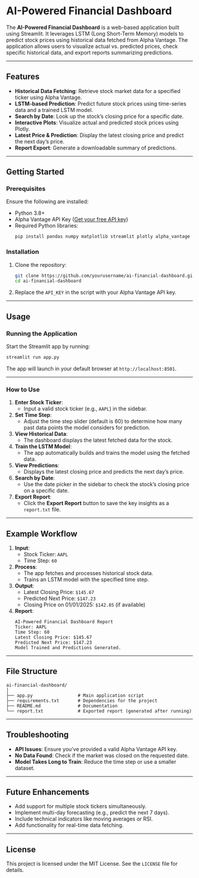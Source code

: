 

# AI-Powered Financial Dashboard

The **AI-Powered Financial Dashboard** is a web-based application built using Streamlit. It leverages LSTM (Long Short-Term Memory) models to predict stock prices using historical data fetched from Alpha Vantage. The application allows users to visualize actual vs. predicted prices, check specific historical data, and export reports summarizing predictions.

---

## Features
- **Historical Data Fetching**: Retrieve stock market data for a specified ticker using Alpha Vantage.
- **LSTM-based Prediction**: Predict future stock prices using time-series data and a trained LSTM model.
- **Search by Date**: Look up the stock’s closing price for a specific date.
- **Interactive Plots**: Visualize actual and predicted stock prices using Plotly.
- **Latest Price & Prediction**: Display the latest closing price and predict the next day’s price.
- **Report Export**: Generate a downloadable summary of predictions.

---

## Getting Started

### Prerequisites
Ensure the following are installed:
- Python 3.8+
- Alpha Vantage API Key ([Get your free API key](https://www.alphavantage.co/))
- Required Python libraries:
  ```bash
  pip install pandas numpy matplotlib streamlit plotly alpha_vantage scikit-learn tensorflow
  ```

### Installation
1. Clone the repository:
   ```bash
   git clone https://github.com/yourusername/ai-financial-dashboard.git
   cd ai-financial-dashboard
   ```
2. Replace the `API_KEY` in the script with your Alpha Vantage API key.

---

## Usage

### Running the Application
Start the Streamlit app by running:
```bash
streamlit run app.py
```
The app will launch in your default browser at `http://localhost:8501`.

---

### How to Use
1. **Enter Stock Ticker**:
   - Input a valid stock ticker (e.g., `AAPL`) in the sidebar.
2. **Set Time Step**:
   - Adjust the time step slider (default is 60) to determine how many past data points the model considers for prediction.
3. **View Historical Data**:
   - The dashboard displays the latest fetched data for the stock.
4. **Train the LSTM Model**:
   - The app automatically builds and trains the model using the fetched data.
5. **View Predictions**:
   - Displays the latest closing price and predicts the next day’s price.
6. **Search by Date**:
   - Use the date picker in the sidebar to check the stock’s closing price on a specific date.
7. **Export Report**:
   - Click the **Export Report** button to save the key insights as a `report.txt` file.

---

## Example Workflow
1. **Input**:
   - Stock Ticker: `AAPL`
   - Time Step: `60`
2. **Process**:
   - The app fetches and processes historical stock data.
   - Trains an LSTM model with the specified time step.
3. **Output**:
   - Latest Closing Price: `$145.67`
   - Predicted Next Price: `$147.23`
   - Closing Price on 01/01/2025: `$142.85` (if available)
4. **Report**:
   ```
   AI-Powered Financial Dashboard Report
   Ticker: AAPL
   Time Step: 60
   Latest Closing Price: $145.67
   Predicted Next Price: $147.23
   Model Trained and Predictions Generated.
   ```

---

## File Structure
```
ai-financial-dashboard/
│
├── app.py                 # Main application script
├── requirements.txt       # Dependencies for the project
├── README.md              # Documentation
└── report.txt             # Exported report (generated after running)
```

---

## Troubleshooting
- **API Issues**: Ensure you’ve provided a valid Alpha Vantage API key.
- **No Data Found**: Check if the market was closed on the requested date.
- **Model Takes Long to Train**: Reduce the time step or use a smaller dataset.

---

## Future Enhancements
- Add support for multiple stock tickers simultaneously.
- Implement multi-day forecasting (e.g., predict the next 7 days).
- Include technical indicators like moving averages or RSI.
- Add functionality for real-time data fetching.

---

## License
This project is licensed under the MIT License. See the `LICENSE` file for details.

